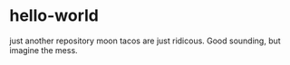 # hello-world
just another repository
moon tacos are just ridicous. Good sounding, but imagine the mess.
